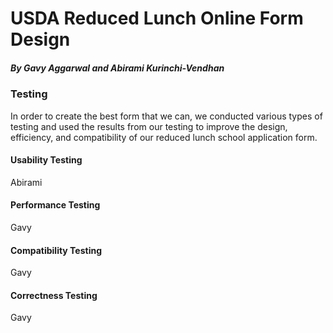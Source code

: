 # USDA Reduced Lunch Online Form Design
##### By Gavy Aggarwal and Abirami Kurinchi-Vendhan

### Testing

In order to create the best form that we can, we conducted various types of testing and used the results from our testing to improve the design, efficiency, and compatibility of our reduced lunch school application form.

#### Usability Testing

Abirami

#### Performance Testing

Gavy

#### Compatibility Testing

Gavy

#### Correctness Testing

Gavy
